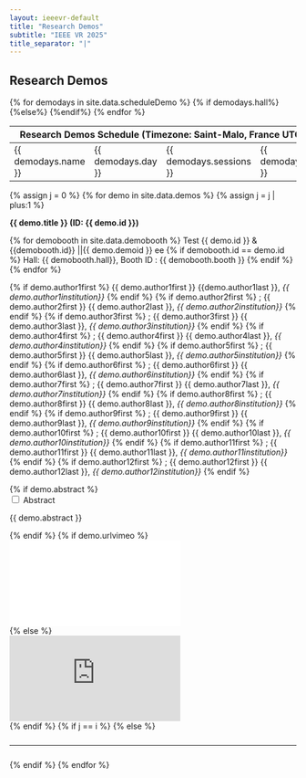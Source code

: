 ```yaml
---
layout: ieeevr-default
title: "Research Demos"
subtitle: "IEEE VR 2025"
title_separator: "|"
---
```


<!--<div>
    <table class="styled-table">
        <tr>
            <th colspan="2">Research Demos</th>
        </tr>        
        {% assign i = 0 %}
        {% for demo in site.data.demos %}
            {% assign i = i | plus:1 %}
            <tr>
                <td>
                    {% for a in site.data.awards %}  
                        {% if a.type == 'Demo' %}
                            {% if a.id == demo.id %}
                                {% if a.award == 'Best Demo' %}
                                    <a href="{{ "/awards/conference-awards" | relative_url }}#demo-best"><img src= "{{ "/assets/images/awards/best.png" | relative_url }}" title="Best Research Demo Award" alt="Best Research Demo Award"></a>
                                {% endif %}                                                    
                                {% if a.award == "Honorable Mention" %}
                                    <a href="{{ "/awards/conference-awards" | relative_url }}#demo-honorable"><img src= "{{ "/assets/images/awards/hm.png" | relative_url }}" title="Best Research Demo Honorable Mention" alt="Best Research Demo Honorable Mention"></a>
                                {% endif %}
                            {% endif %}
                        {% endif %}
                    {% endfor %}
                </td>
                <td class="medLarge"><a href="#{{ demo.id }}">{{ demo.title }} (ID:&nbsp;{{ demo.id }})</a></td>
            </tr>
        {% endfor %}
    </table>
</div>-->
<h2>Research Demos</h2>
<p>
    <table class="program-table">
        <thead>
            <tr>
                <th colspan="4">Research&nbsp;Demos&nbsp;Schedule (Timezone: Saint-Malo, France UTC+1)</th>
            </tr>
        </thead>
        <tbody> 
            {% for demodays in site.data.scheduleDemo %}
             <tr>
                <td> {{ demodays.name }}</td>
                <td> {{ demodays.day }}</td>
                <td> {{ demodays.sessions }}</td>
                {% if demodays.hall%} <td> {{ demodays.hall }}</td> {%else%} <td></td>{%endif%}
            </tr>     
            {% endfor %}       
        </tbody>
    </table>
</p>
<div>
    {% assign j = 0 %}
    {% for demo in site.data.demos %}
        {% assign j = j | plus:1 %}
        <!--{% for a in site.data.awards %}  
            {% if a.type == 'Demo' %}
                {% if a.id == demo.id %}
                    {% if a.award == 'Best Demo' %}
                        <div class="align-left"><a href="{{ "/awards/conference-awards" | relative_url }}#demo-best"><img src= "{{ "/assets/images/awards/best.png" | relative_url }}" title="Best Research Demo Award" alt="Best Research Demo Award"></a></div>
                    {% endif %}                                                    
                    {% if a.award == "Honorable Mention" %}
                        <div class="align-left"><a href="{{ "/awards/conference-awards" | relative_url }}#demo-honorable"><img src= "{{ "/assets/images/awards/hm.png" | relative_url }}" title="Best Research Demo Honorable Mention" alt="Best Research Demo Honorable Mention"></a></div>
                    {% endif %}
                {% endif %}
            {% endif %}
        {% endfor %}-->
        <p class="medLarge" id="{{ demo.id }}" style="margin-bottom: 0.3em;">
            <strong>{{ demo.title }} (ID:&nbsp;{{ demo.id }})</strong>
        </p>
        <p>
        {% for demobooth in site.data.demobooth %}
            Test {{ demo.id }} & {{demobooth.id}} ||{{ demo.demoid }} ee
            {% if demobooth.id == demo.id %}
                Hall: {{ demobooth.hall}}, Booth ID : {{ demobooth.booth }}
            {% endif %}
        {% endfor %}
        </p>
        <p class="font_70" >                
            {% if demo.author1first %}                         
                <span class="bold">{{ demo.author1first }} {{demo.author1last }},</span> <i> {{ demo.author1institution}}</i>
            {% endif %}                
            {% if demo.author2first %}                         
                ;<span class="bold"> {{ demo.author2first }} {{ demo.author2last }},</span> <i> {{ demo.author2institution}}</i>
            {% endif %}           
            {% if demo.author3first %}                         
                ;<span class="bold"> {{ demo.author3first }} {{ demo.author3last }},</span> <i> {{ demo.author3institution}}</i>
            {% endif %}           
            {% if demo.author4first %}                         
                ;<span class="bold"> {{ demo.author4first }} {{ demo.author4last }},</span> <i> {{ demo.author4institution}}</i>
            {% endif %}           
            {% if demo.author5first %}                         
                ;<span class="bold"> {{ demo.author5first }} {{ demo.author5last }},</span> <i> {{ demo.author5institution}}</i>
            {% endif %}           
            {% if demo.author6first %}                         
                ;<span class="bold"> {{ demo.author6first }} {{ demo.author6last }},</span> <i> {{ demo.author6institution}}</i>
            {% endif %}           
            {% if demo.author7first %}                         
                ;<span class="bold"> {{ demo.author7first }} {{ demo.author7last }},</span> <i> {{ demo.author7institution}}</i>
            {% endif %}           
            {% if demo.author8first %}                         
                ;<span class="bold"> {{ demo.author8first }} {{ demo.author8last }},</span> <i> {{ demo.author8institution}}</i>
            {% endif %}           
            {% if demo.author9first %}                         
                ;<span class="bold"> {{ demo.author9first }} {{ demo.author9last }},</span> <i> {{ demo.author9institution}}</i>
            {% endif %}           
            {% if demo.author10first %}                         
                ;<span class="bold"> {{ demo.author10first }} {{ demo.author10last }},</span> <i> {{ demo.author10institution}}</i>
            {% endif %}           
            {% if demo.author11first %}                         
                ;<span class="bold"> {{ demo.author11first }} {{ demo.author11last }},</span> <i> {{ demo.author11institution}}</i>
            {% endif %}        
            {% if demo.author12first %}                         
                ;<span class="bold"> {{ demo.author12first }} {{ demo.author12last }},</span> <i> {{ demo.author12institution}}</i>
            {% endif %}  
        </p>
        {% if demo.abstract %}
            <div id="{{ demo.id }}" class="wrap-collabsible"> <input id="collapsible{{ demo.id }}" class="toggle" type="checkbox"> <label for="collapsible{{ demo.id }}" class="lbl-toggle">Abstract</label>
                <div class="collapsible-content">
                    <div class="content-inner">
                        <p>{{ demo.abstract }}</p>
                    </div>
                </div>
            </div>
        {% endif %}
        {% if demo.urlvimeo %}
            <div class="video-container">
                <iframe src="{{ demo.urlvimeo }}" loading="lazy" frameborder="0" allow="accelerometer; autoplay; encrypted-media; gyroscope; picture-in-picture" allowfullscreen></iframe>
            </div>                     
        {% else %}
            <div class="video-container">
                <iframe src="https://www.youtube.com/embed/{{ demo.url }}" loading="lazy" frameborder="0" allow="accelerometer; autoplay; encrypted-media; gyroscope; picture-in-picture" allowfullscreen></iframe>
            </div>     
        {% endif %}     
        {% if j == i %}
        {% else %}
            <hr style="margin: 25px 0 25px 0;">
        {% endif %}                       
    {% endfor %}
</div>


